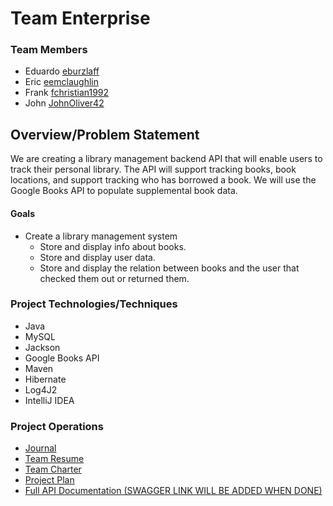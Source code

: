 # Team Enterprise
### Team Members
* Eduardo [eburzlaff](https://github.com/eburzlaff/RealEstateApp)
* Eric [eemclaughlin](https://github.com/eemclaughlin/indieProject)
* Frank [fchristian1992](https://github.com/fchristian1992/pcHardwareViewer)
* John [JohnOliver42](https://github.com/johnoliver42/InvoiceMaker)

## Overview/Problem Statement
We are creating a library management backend API that will enable users to track their personal library. The API will 
support tracking books, book locations, and support tracking who has borrowed a book.    We will use the Google Books API to 
populate supplemental book data.

#### Goals
* Create a library management system 
  * Store and display info about books.
  * Store and display user data.
  * Store and display the relation between books and the user that checked them out or returned them.

### Project Technologies/Techniques
* Java
* MySQL
* Jackson
* Google Books API
* Maven
* Hibernate
* Log4J2
* IntelliJ IDEA

### Project Operations
* [Journal](designDocuments/journal.md)
* [Team Resume](designDocuments/resume.md)
* [Team Charter](designDocuments/charter.md)
* [Project Plan](designDocuments/projectPlan.md)
* [Full API Documentation (SWAGGER LINK WILL BE ADDED WHEN DONE)]()